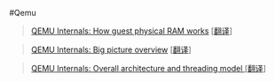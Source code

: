#Qemu

> [QEMU Internals: How guest physical RAM works](http://blog.vmsplice.net/2016/01/qemu-internals-how-guest-physical-ram.html) [[翻译](https://www.ibm.com/developerworks/community/blogs/5144904d-5d75-45ed-9d2b-cf1754ee936a/entry/20160921?lang=zh)]

> [QEMU Internals: Big picture overview](http://blog.vmsplice.net/2011/03/qemu-internals-big-picture-overview.html) [[翻译](https://www.ibm.com/developerworks/community/blogs/5144904d-5d75-45ed-9d2b-cf1754ee936a/entry/20160805?lang=zh)]

> [QEMU Internals: Overall architecture and threading model
](http://blog.vmsplice.net/2011/03/qemu-internals-overall-architecture-and.html) [[翻译](https://www.ibm.com/developerworks/community/blogs/5144904d-5d75-45ed-9d2b-cf1754ee936a/entry/20161222?lang=en)]
